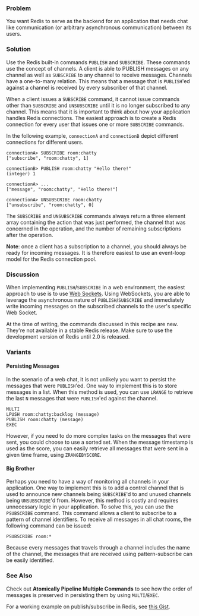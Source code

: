 <!--
name: pubsub-for-asynchronous-communication
version : "0.9"
title : "Using Pub/Sub for Asynchronous Communication"
description: "Part of the Redis Cookbook, http://www.rediscookbook.org"
homepage : "http://www.rediscookbook.org"
author : "Pieter Noordhuis"
license : "CC Attribution Share Alike 3.0"
-->

<!-- @section -->

### Problem

You want Redis to serve as the backend for an application that needs chat
like communication (or arbitrary asynchronous communication) between its
users.

### Solution

Use the Redis built-in commands `PUBLISH` and `SUBSCRIBE`. These commands
use the concept of channels. A client is able to PUBLISH messages on
any channel as well as `SUBSCRIBE` to any channel to receive messages.
Channels have a one-to-many relation. This means that a message that is
`PUBLISH`'ed against a channel is received by every subscriber of that
channel.

When a client issues a `SUBSCRIBE` command, it cannot issue commands other
than `SUBSCRIBE` and `UNSUBSCRIBE` until it is no longer subscribed to any
channel. This means that it is important to think about how your
application handles Redis connections. The easiest approach is to create
a Redis connection for every user that issues one or more `SUBSCRIBE`
commands.

In the following example, `connectionA` and `connectionB` depict different
connections for different users.

    connectionA> SUBSCRIBE room:chatty
    ["subscribe", "room:chatty", 1]

    connectionB> PUBLISH room:chatty "Hello there!"
    (integer) 1

    connectionA> ...
    ["message", "room:chatty", "Hello there!"]

    connectionA> UNSUBSCRIBE room:chatty
    ["unsubscribe", "room:chatty", 0]

The `SUBSCRIBE` and `UNSUBSCRIBE` commands always return a three element array
containing the action that was just performed, the channel that was concerned
in the operation, and the number of remaining subscriptions after the operation.

**Note**: once a client has a subscription to a channel, you should always be ready
for incoming messages. It is therefore easiest to use an event-loop model for
the Redis connection pool.

### Discussion

When implementing `PUBLISH`/`SUBSCRIBE` in a web environment, the easiest
approach to use is to use [Web Sockets](http://en.wikipedia.org/wiki/Web_Sockets).
Using WebSockets, you are able to leverage the asynchronous nature of
`PUBLISH`/`SUBSCRIBE` and immediately write incoming messages on the
subscribed channels to the user's specific Web Socket.

At the time of writing, the commands discussed in this recipe are new.
They're not available in a stable Redis release. Make sure to use the
development version of Redis until 2.0 is released.

### Variants

#### Persisting Messages

In the scenario of a web chat, it is not unlikely you want to persist the
messages that were `PUBLISH`'ed. One way to implement this is to store
messages in a list. When this method is used, you can use `LRANGE` to retrieve
the last `N` messages that were `PUBLISH`'ed against the channel.

    MULTI
    LPUSH room:chatty:backlog (message)
    PUBLISH room:chatty (message)
    EXEC

However, if you need to do more complex tasks on the messages that were sent,
you could choose to use a sorted set. When the message timestamp is used
as the score, you can easily retrieve all messages that were sent in a
given time frame, using `ZRANGEBYSCORE`.

#### Big Brother

Perhaps you need to have a way of monitoring all channels in your application.
One way to implement this is to add a control channel that is used to
announce new channels being `SUBSCRIBE`'d to and unused channels being
`UNSUBSCRIBE`'d from. However, this method is costly and requires unnecessary
logic in your application. To solve this, you can use the `PSUBSCRIBE` command.
This command allows a client to subscribe to a pattern of channel identifiers.
To receive all messages in all chat rooms, the following command can be issued:

    PSUBSCRIBE room:*

Because every messages that travels through a channel includes the name of
the channel, the messages that are received using pattern-subscribe can be
easily identified.

### See Also

Check out **Atomically Pipeline Multiple Commands** to see how the order of
messages is preserved in persisting them by using `MULTI`/`EXEC`.

For a working example on publish/subscribe in Redis, see
[this Gist](http://gist.github.com/348262).
